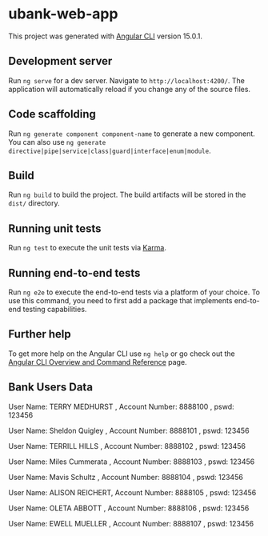 # ubank-web-app


This project was generated with [Angular CLI](https://github.com/angular/angular-cli) version 15.0.1.

## Development server

Run `ng serve` for a dev server. Navigate to `http://localhost:4200/`. The application will automatically reload if you change any of the source files.

## Code scaffolding

Run `ng generate component component-name` to generate a new component. You can also use `ng generate directive|pipe|service|class|guard|interface|enum|module`.

## Build

Run `ng build` to build the project. The build artifacts will be stored in the `dist/` directory.

## Running unit tests

Run `ng test` to execute the unit tests via [Karma](https://karma-runner.github.io).

## Running end-to-end tests

Run `ng e2e` to execute the end-to-end tests via a platform of your choice. To use this command, you need to first add a package that implements end-to-end testing capabilities.

## Further help

To get more help on the Angular CLI use `ng help` or go check out the [Angular CLI Overview and Command Reference](https://angular.io/cli) page.

## Bank Users Data
User Name: TERRY MEDHURST , Account Number: 8888100  , pswd: 123456 

User Name: Sheldon Quigley , Account Number: 8888101  , pswd: 123456 

User Name: TERRILL HILLS , Account Number: 8888102  , pswd: 123456 

User Name: Miles Cummerata , Account Number: 8888103  , pswd: 123456 

User Name: Mavis Schultz , Account Number: 8888104  , pswd: 123456 

User Name: ALISON REICHERT, Account Number: 8888105  , pswd: 123456 

User Name: OLETA ABBOTT , Account Number: 8888106  , pswd: 123456 

User Name: EWELL MUELLER , Account Number: 8888107  , pswd: 123456 
